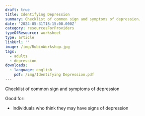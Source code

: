 ```yaml
---
draft: true
title: Identifying Depression
summary: Checklist of common sign and symptoms of depression.
date: '2024-05-31T18:15:00.000Z'
category: resourcesForProviders
typeOfResource: worksheet
type: article
linkUrl: ''
image: /img/RubinWorkshop.jpg
tags:
  - adults
  - depression
downloads:
  - language: english
    pdf: /img/Identifying Depression.pdf
---
```



Checklist of common sign and symptoms of depression

Good for: 

* Individuals who think they may have signs of depression 
